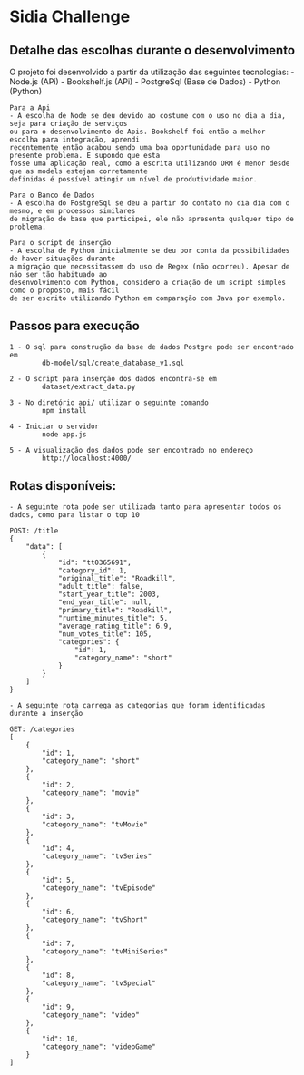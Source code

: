 # Sidia Challenge

## Detalhe das escolhas durante o desenvolvimento

O projeto foi desenvolvido a partir da utilização das seguintes tecnologias:
    - Node.js (APi)
    - Bookshelf.js (APi)
    - PostgreSql (Base de Dados)
    - Python (Python)

    Para a Api
    - A escolha de Node se deu devido ao costume com o uso no dia a dia, seja para criação de serviços
    ou para o desenvolvimento de Apis. Bookshelf foi então a melhor escolha para integração, aprendi
    recentemente então acabou sendo uma boa oportunidade para uso no presente problema. E supondo que esta
    fosse uma aplicação real, como a escrita utilizando ORM é menor desde que as models estejam corretamente 
    definidas é possível atingir um nível de produtividade maior.
    
    Para o Banco de Dados
    - A escolha do PostgreSql se deu a partir do contato no dia dia com o mesmo, e em processos similares
    de migração de base que participei, ele não apresenta qualquer tipo de problema.
    
    Para o script de inserção
    - A escolha de Python inicialmente se deu por conta da possibilidades de haver situações durante 
    a migração que necessitassem do uso de Regex (não ocorreu). Apesar de não ser tão habituado ao 
    desenvolvimento com Python, considero a criação de um script simples como o proposto, mais fácil 
    de ser escrito utilizando Python em comparação com Java por exemplo.       

## Passos para execução

    1 - O sql para construção da base de dados Postgre pode ser encontrado em 
            db-model/sql/create_database_v1.sql

    2 - O script para inserção dos dados encontra-se em 
            dataset/extract_data.py
    
    3 - No diretório api/ utilizar o seguinte comando
            npm install
    
    4 - Iniciar o servidor
            node app.js
    
    5 - A visualização dos dados pode ser encontrado no endereço
            http://localhost:4000/
    

## Rotas disponíveis:
    - A seguinte rota pode ser utilizada tanto para apresentar todos os dados, como para listar o top 10
    
    POST: /title  
    {
        "data": [
            {
                "id": "tt0365691",
                "category_id": 1,
                "original_title": "Roadkill",
                "adult_title": false,
                "start_year_title": 2003,
                "end_year_title": null,
                "primary_title": "Roadkill",
                "runtime_minutes_title": 5,
                "average_rating_title": 6.9,
                "num_votes_title": 105,
                "categories": {
                    "id": 1,
                    "category_name": "short"
                }
            }
        ]
    }

    - A seguinte rota carrega as categorias que foram identificadas durante a inserção
    
    GET: /categories
    [
        {
            "id": 1,
            "category_name": "short"
        },
        {
            "id": 2,
            "category_name": "movie"
        },
        {
            "id": 3,
            "category_name": "tvMovie"
        },
        {
            "id": 4,
            "category_name": "tvSeries"
        },
        {
            "id": 5,
            "category_name": "tvEpisode"
        },
        {
            "id": 6,
            "category_name": "tvShort"
        },
        {
            "id": 7,
            "category_name": "tvMiniSeries"
        },
        {
            "id": 8,
            "category_name": "tvSpecial"
        },
        {
            "id": 9,
            "category_name": "video"
        },
        {
            "id": 10,
            "category_name": "videoGame"
        }
    ]

